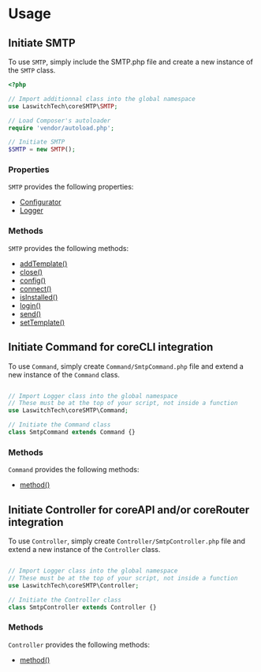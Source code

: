 # Usage
## Initiate SMTP
To use `SMTP`, simply include the SMTP.php file and create a new instance of the `SMTP` class.

```php
<?php

// Import additionnal class into the global namespace
use LaswitchTech\coreSMTP\SMTP;

// Load Composer's autoloader
require 'vendor/autoload.php';

// Initiate SMTP
$SMTP = new SMTP();
```

### Properties
`SMTP` provides the following properties:

- [Configurator](https://github.com/LaswitchTech/coreConfigurator)
- [Logger](https://github.com/LaswitchTech/coreSMTP)

### Methods
`SMTP` provides the following methods:

- [addTemplate()](methods/SMTP/addTemplate.md)
- [close()](methods/SMTP/close.md)
- [config()](methods/SMTP/config.md)
- [connect()](methods/SMTP/connect.md)
- [isInstalled()](methods/SMTP/isInstalled.md)
- [login()](methods/SMTP/login.md)
- [send()](methods/SMTP/send.md)
- [setTemplate()](methods/SMTP/setTemplate.md)

## Initiate Command for coreCLI integration
To use `Command`, simply create `Command/SmtpCommand.php` file and extend a new instance of the `Command` class.

```php

// Import Logger class into the global namespace
// These must be at the top of your script, not inside a function
use LaswitchTech\coreSMTP\Command;

// Initiate the Command class
class SmtpCommand extends Command {}
```

### Methods
`Command` provides the following methods:

- [method()](methods/Command/method.md)

## Initiate Controller for coreAPI and/or coreRouter integration
To use `Controller`, simply create `Controller/SmtpController.php` file and extend a new instance of the `Controller` class.

```php

// Import Logger class into the global namespace
// These must be at the top of your script, not inside a function
use LaswitchTech\coreSMTP\Controller;

// Initiate the Controller class
class SmtpController extends Controller {}
```

### Methods
`Controller` provides the following methods:

- [method()](methods/Controller/method.md)
